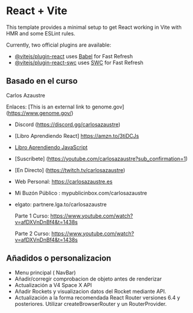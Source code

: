 # React + Vite

This template provides a minimal setup to get React working in Vite with HMR and some ESLint rules.

Currently, two official plugins are available:

- [@vitejs/plugin-react](https://github.com/vitejs/vite-plugin-react/blob/main/packages/plugin-react/README.md) uses [Babel](https://babeljs.io/) for Fast Refresh
- [@vitejs/plugin-react-swc](https://github.com/vitejs/vite-plugin-react-swc) uses [SWC](https://swc.rs/) for Fast Refresh

## Basado en el curso 

Carlos Azaustre 

Enlaces:
[This is an external link to genome.gov] (https://www.genome.gov/)
- Discord (https://discord.gg/carlosazaustre)
- [Libro Aprendiendo React] https://amzn.to/3tiDCJs
- [Libro Aprendiendo JavaScript](https://amzn.to/3RPr9XW)
- [Suscríbete] (https://youtube.com/carlosazaustre?sub_confirmation=1)
- [En Directo] (https://twitch.tv/carlosazaustre)
- Web Personal: https://carlosazaustre.es
- Mi Buzón Público : mypublicinbox.com/carlosazaustre
- elgato: partnere.lga.to/carlosazaustre

  Parte 1 Curso: https://www.youtube.com/watch?v=afDXVnDnBf4&t=1438s
  
  Parte 2 Curso: https://www.youtube.com/watch?v=afDXVnDnBf4&t=1438s

## Añadidos o personalizacion

- Menu principal ( NavBar)
- Añadir/corregir comprobacion de objeto antes de renderizar
- Actualización a V4 Space X API
- Añadir Rockets y visualizacion datos del Rocket mediante API.
- Actualización a la forma recomendada React Router versiones 6.4 y posteriores. Utilizar createBrowserRouter y un RouterProvider.